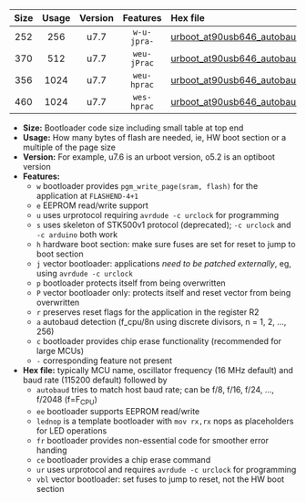 |Size|Usage|Version|Features|Hex file|
|:-:|:-:|:-:|:-:|:--|
|252|256|u7.7|`w-u-jpra-`|[urboot_at90usb646_autobaud_lednop_ur_vbl.hex](https://raw.githubusercontent.com/stefanrueger/urboot.hex/main/mcus/at90usb646/autobaud/urboot_at90usb646_autobaud_lednop_ur_vbl.hex)|
|370|512|u7.7|`weu-jPrac`|[urboot_at90usb646_autobaud_ee_lednop_fr_ce_ur_vbl.hex](https://raw.githubusercontent.com/stefanrueger/urboot.hex/main/mcus/at90usb646/autobaud/urboot_at90usb646_autobaud_ee_lednop_fr_ce_ur_vbl.hex)|
|356|1024|u7.7|`weu-hprac`|[urboot_at90usb646_autobaud_ee_lednop_fr_ce_ur.hex](https://raw.githubusercontent.com/stefanrueger/urboot.hex/main/mcus/at90usb646/autobaud/urboot_at90usb646_autobaud_ee_lednop_fr_ce_ur.hex)|
|460|1024|u7.7|`wes-hprac`|[urboot_at90usb646_autobaud_ee_lednop_fr_ce.hex](https://raw.githubusercontent.com/stefanrueger/urboot.hex/main/mcus/at90usb646/autobaud/urboot_at90usb646_autobaud_ee_lednop_fr_ce.hex)|

- **Size:** Bootloader code size including small table at top end
- **Usage:** How many bytes of flash are needed, ie, HW boot section or a multiple of the page size
- **Version:** For example, u7.6 is an urboot version, o5.2 is an optiboot version
- **Features:**
  + `w` bootloader provides `pgm_write_page(sram, flash)` for the application at `FLASHEND-4+1`
  + `e` EEPROM read/write support
  + `u` uses urprotocol requiring `avrdude -c urclock` for programming
  + `s` uses skeleton of STK500v1 protocol (deprecated); `-c urclock` and `-c arduino` both work
  + `h` hardware boot section: make sure fuses are set for reset to jump to boot section
  + `j` vector bootloader: applications *need to be patched externally*, eg, using `avrdude -c urclock`
  + `p` bootloader protects itself from being overwritten
  + `P` vector bootloader only: protects itself and reset vector from being overwritten
  + `r` preserves reset flags for the application in the register R2
  + `a` autobaud detection (f_cpu/8n using discrete divisors, n = 1, 2, ..., 256)
  + `c` bootloader provides chip erase functionality (recommended for large MCUs)
  + `-` corresponding feature not present
- **Hex file:** typically MCU name, oscillator frequency (16 MHz default) and baud rate (115200 default) followed by
  + `autobaud` tries to match host baud rate; can be f/8, f/16, f/24, ..., f/2048 (f=F<sub>CPU</sub>)
  + `ee` bootloader supports EEPROM read/write
  + `lednop` is a template bootloader with `mov rx,rx` nops as placeholders for LED operations
  + `fr` bootloader provides non-essential code for smoother error handing
  + `ce` bootloader provides a chip erase command
  + `ur` uses urprotocol and requires `avrdude -c urclock` for programming
  + `vbl` vector bootloader: set fuses to jump to reset, not the HW boot section
